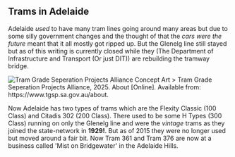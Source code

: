 ## Trams in Adelaide

Adelaide *used* to have many tram lines going around many areas but due to some silly government changes and the thought of that the *cars were the future* meant that it all mostly got ripped up. But the Glenelg line still stayed but as of this writing is currently closed while they (The Department of Infrastructure and Transport (Or just DIT)) are rebuilding the tramway bridge.

<img src="![img_girl.jpg](https://github.com/BennyGaming635/blog/blob/main/images/2025-12-06-tram-bridge.png)" alt="Tram Grade Seperation Projects Alliance Concept Art" width="700" height="500">
> Tram Grade Seperation Projects Alliance, 2025. About [Online]. Available from: https://www.tgsp.sa.gov.au/about.

Now Adelaide has two types of trams which are the Flexity Classic (100 Class) and Citadis 302 (200 Class). There used to be some H Types (300 Class) running on only the Glenelg line and were the *vintage* trams as they joined the state-network in **1929!**. But as of 2015 they were no longer used but moved around a fair bit. Now Tram 361 and Tram 376 are now at a business called 'Mist on Bridgewater' in the Adelaide Hills.